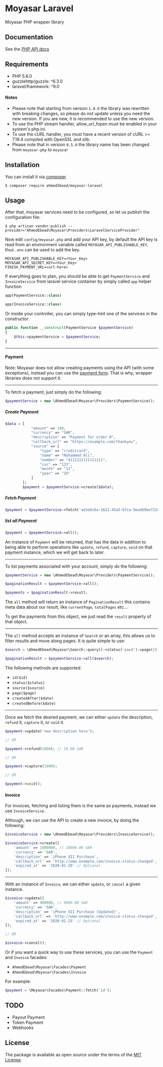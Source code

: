 
# Moyasar Laravel

Moyasar PHP wrapper library

## Documentation

See the [PHP API docs](https://docs.moyasar.com/introduction)

## Requirements

- PHP 5.6.0
- guzzlehttp/guzzle: ^6.3.0
- laravel/framework: ^9.0

#### Notes

- Please note that starting from version `1.0.0` the library was rewritten with breaking changes, so please do not update
  unless you need the new version. If you are new, it is recommended to use the new version.
- To use the PHP stream handler, allow_url_fopen must be enabled in your system's php.ini.
- To use the cURL handler, you must have a recent version of cURL >= 7.19.4 compiled with OpenSSL and zlib.
- Please note that in version `0.5.0` the library name has been changed from `moyasar-php` to `moyasar`

## Installation

You can install it via [composer](https://getcomposer.org/)

    $ composer require ahmed3bead/moyasar-laravel

## Usage


After that, moyasar services need to be configured, so let us publish the configuration file:

    $ php artisan vendor:publish --provider="AhmedEbead\Moyasar\Providers\LaravelServiceProvider"

Now edit `config/moyasar.php` and add your API key, by default the API key is read from
an environment variable called `MOYASAR_API_PUBLISHABLE_KEY`, thus `.env` can be used to add the key.

```env
MOYASAR_API_PUBLISHABLE_KEY=<Your_Key>
MOYASAR_API_SECRET_KEY=<Your_Key>
FINISH_PAYMENT_URL=<url-here>
```

If everything goes to plan, you should be able to get `PaymentService` and `InvoiceService`
from laravel service container by simply called `app` helper function

```php
app(PaymentService::class)
```

```php
app(InvoiceService::class)
```

Or inside your controller, you can simply type-hint one of the services in the constructor:

```php
public function __construct(PaymentService $paymentService)
{
    $this->paymentService = $paymentService;
}
```

---

#### Payment

Note: Moyasar does not allow creating payments using the API (with some exceptions), instead you can use
the [payment form](https://moyasar.com/docs/payments/create-payment/mpf/). That is why, wrapper libraries does not support it.

---

To fetch a payment, just simply do the following:

```php
$paymentService = new \AhmedEbead\Moyasar\Providers\PaymentService();
```
##### Create Payment

```php
$data = [
            "amount" => 100,
            "currency" => "SAR",
            "description" => "Payment for order #",
            "callback_url" => "https://example.com/thankyou",
            "source" => [
                "type" => "creditcard",
                "name" => "Mohammed Ali",
                "number" => "4111111111111111",
                "cvc" => "123",
                "month" => "12",
                "year" => "26"
            ]
        ];
        $payment = $paymentService->create($data);
```

##### Fetch Payment
```php
$payment = $paymentService->fetch('ae5e8c6a-1622-45a5-b7ca-9ead69be722e');
```

##### list all Payment
```php
$payment = $paymentService->all();
```

An instance of `Payment` will be returned, that has the data in addition to being able
to perform operations like `update`, `refund`, `capture`, `void` on that payment instance,
which we will get back to later.

---

To list payments associated with your account, simply do the following:

```php
$paymentService = new \AhmedEbead\Moyasar\Providers\PaymentService();

$paginationResult = $paymentService->all();

$payments = $paginationResult->result;
```

The `all` method will return an instance of `PaginationResult` this contains meta data
about our result, like `currentPage`, `totalPages` etc...

To get the payments from this object, we just read the `result` property of that object.

---

The `all` method accepts an instance of `Search` or an array, this allows us to filter
results and move along pages. It is quite simple to use:

```php
$search = \AhmedEbead\Moyasar\Search::query()->status('paid')->page(2);

$paginationResult = $paymentService->all($search);
```

The following methods are supported:

- `id($id)`
- `status($status)`
- `source($source)`
- `page($page)`
- `createdAfter($date)`
- `createdBefore($date)`

---

Once we fetch the desired payment, we can either `update` the description, `refund` it,
`capture` it, or `void` it.

```php
$payment->update('new description here');

// OR

$payment->refund(1000); // 10.00 SAR

// OR

$payment->capture(1000);

// OR

$payment->void();
```

#### Invoice

For invoices, fetching and listing them is the same as payments, instead we use `InvoiceService`.

Although, we can use the API to create a new invoice, by doing the following:

```php
$invoiceService = new \AhmedEbead\Moyasar\Providers\InvoiceService();

$invoiceService->create([
    'amount' => 1000000, // 10000.00 SAR
    'currency' => 'SAR',
    'description' => 'iPhone XII Purchase',
    'callback_url' => 'http://www.example.com/invoice-status-changed', // Optional
    'expired_at' => '2020-01-20' // Optional
]);
```

---

With an instance of `Invoice`, we can either `update`, or `cancel` a given instance.

```php
$invoice->update([
    'amount' => 900000, // 9000.00 SAR
    'currency' => 'SAR',
    'description' => 'iPhone XII Purchase (Updated)',
    'callback_url' => 'http://www.example.com/invoice-status-changed', // Optional
    'expired_at' => '2020-01-25' // Optional
]);

// OR

$invoice->cancel();
```


Or if you want a quick way to use these services, you can use the `Payment` and `Invoice` facades:

- `AhmedEbead\Moyasar\Facades\Payment`
- `AhmedEbead\Moyasar\Facades\Invoice`

For example:

```php
$payment = \Moyasar\Facades\Payment::fetch('id');
```

## TODO
- Payout Payment
- Token Payment
- Webhooks

## License

The package is available as open source under the terms of the [MIT License](http://opensource.org/licenses/MIT).



